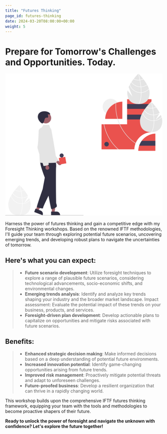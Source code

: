 ```yaml
---
title: "Futures Thinking"
page_id: futures-thinking
date: 2024-03-20T08:00:00+00:00
weight: 5
---
```


# Prepare for Tomorrow's Challenges and Opportunities. Today.

![Where To Play](/images/illustrations/undraw_forming_ideas_re_2afc.svg)

<!--more-->

Harness the power of futures thinking and gain a competitive edge with my Foresight Thinking workshops. Based on the renowned IFTF methodologies, I'll guide your team through exploring potential future scenarios, uncovering emerging trends, and developing robust plans to navigate the uncertainties of tomorrow.

## Here's what you can expect:
> * **Future scenario development**: Utilize foresight techniques to explore a range of plausible future scenarios, considering technological advancements, socio-economic shifts, and environmental changes.
> * **Emerging trends analysis**: Identify and analyze key trends shaping your industry and the broader market landscape.
Impact assessment: Evaluate the potential impact of these trends on your business, products, and services.
> * **Foresight-driven plan development**: Develop actionable plans to capitalize on opportunities and mitigate risks associated with future scenarios.


## Benefits:
> * **Enhanced strategic decision making**: Make informed decisions based on a deep understanding of potential future environments.
> * **Increased innovation potential**: Identify game-changing opportunities arising from future trends.
> * **Improved risk management**: Proactively mitigate potential threats and adapt to unforeseen challenges.
> * **Future-proofed business**: Develop a resilient organization that can thrive in a rapidly changing world.

This workshop builds upon the comprehensive IFTF futures thinking framework, equipping your team with the tools and methodologies to become proactive shapers of their future.

**Ready to unlock the power of foresight and navigate the unknown with confidence? Let's explore the future together!**